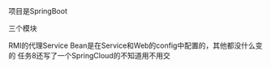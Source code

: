 项目是SpringBoot

三个模块

RMI的代理Service Bean是在Service和Web的config中配置的，其他都没什么变的
任务8还写了一个SpringCloud的不知道用不用交
